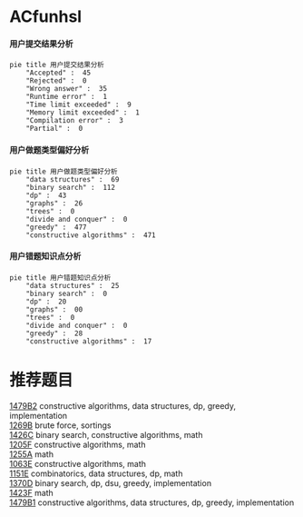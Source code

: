 # ACfunhsl

<!-- tabs:start -->



#### **用户提交结果分析**

```mermaid
pie title 用户提交结果分析
    "Accepted" :  45
    "Rejected" :  0
    "Wrong answer" :  35
    "Runtime error" :  1
    "Time limit exceeded" :  9
    "Memory limit exceeded" :  1
    "Compilation error" :  3
    "Partial" :  0
```

#### **用户做题类型偏好分析**

```mermaid
pie title 用户做题类型偏好分析
    "data structures" :  69
    "binary search" :  112
    "dp" :  43
    "graphs" :  26
    "trees" :  0
    "divide and conquer" :  0
    "greedy" :  477
    "constructive algorithms" :  471
```
#### **用户错题知识点分析**

```mermaid
pie title 用户错题知识点分析
    "data structures" :  25
    "binary search" :  0
    "dp" :  20
    "graphs" :  00
    "trees" :  0
    "divide and conquer" :  0
    "greedy" :  28
    "constructive algorithms" :  17
```



<!-- tabs:end -->
# 推荐题目
[1479B2](https://codeforces.com/contest/1479B/problem/2)		constructive algorithms,
                        data structures,
                        dp,
                        greedy,
                        implementation		  
[1269B](https://codeforces.com/contest/1269/problem/B)		brute force,
                        sortings		  
[1426C](https://codeforces.com/contest/1426/problem/C)		binary search,
                        constructive algorithms,
                        math		  
[1205F](https://codeforces.com/contest/1205/problem/F)		constructive algorithms,
                        math		  
[1255A](https://codeforces.com/contest/1255/problem/A)		math		  
[1063E](https://codeforces.com/contest/1063/problem/E)		constructive algorithms,
                        math		  
[1151E](https://codeforces.com/contest/1151/problem/E)		combinatorics,
                        data structures,
                        dp,
                        math		  
[1370D](https://codeforces.com/contest/1370/problem/D)		binary search,
                        dp,
                        dsu,
                        greedy,
                        implementation		  
[1423F](https://codeforces.com/contest/1423/problem/F)		math		  
[1479B1](https://codeforces.com/contest/1479B/problem/1)		constructive algorithms,
                        data structures,
                        dp,
                        greedy,
                        implementation		  
